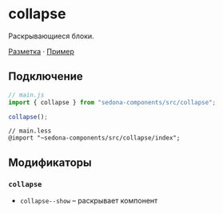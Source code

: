 # collapse

Раскрывающиеся блоки.

[Разметка](https://github.com/getsedona/sedona-components/blob/master/src/collapse/examples.html) · [Пример](https://getsedona.github.io/sedona-components/collapse.html)

## Подключение

```js
// main.js
import { collapse } from "sedona-components/src/collapse";

collapse();
```

```less
// main.less
@import "~sedona-components/src/collapse/index";
```

## Модификаторы

### `collapse`

* `collapse--show` – раскрывает компонент
